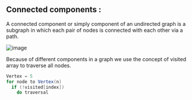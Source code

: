 ## Connected components : 

A connected component or simply component of an undirected graph is a subgraph in which each pair of nodes is connected with each other via a path.

![image](https://github.com/alkabharti/Graph/assets/23376002/7042bf71-d89f-4dd4-8dc3-733c4c7948c7)

Because of different components in a graph we use the concept of visited array to traverse all nodes. 

```java
Vertex = 5
for node to Vertex(n)
  if (!visited[index])
    do traversal
```
